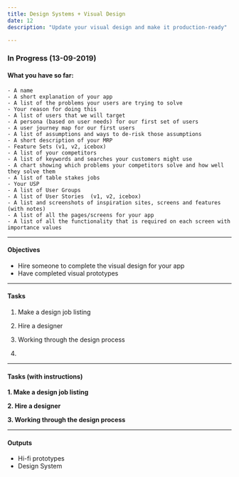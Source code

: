 ```yaml
---
title: Design Systems + Visual Design
date: 12
description: "Update your visual design and make it production-ready"

---
```


### In Progress (13-09-2019)

#### What you have so far:

    - A name
	- A short explanation of your app
    - A list of the problems your users are trying to solve
	- Your reason for doing this
    - A list of users that we will target
    - A persona (based on user needs) for our first set of users
    - A user journey map for our first users
    - A list of assumptions and ways to de-risk those assumptions
    - A short description of your MRP
	- Feature Sets (v1, v2, icebox)
    - A list of your competitors
    - A list of keywords and searches your customers might use
    - A chart showing which problems your competitors solve and how well they solve them
    - A list of table stakes jobs
    - Your USP 
    - A list of User Groups
    - A list of User Stories  (v1, v2, icebox)
	- A list and screenshots of inspiration sites, screens and features (with notes)
    - A list of all the pages/screens for your app
    - A list of all the functionality that is required on each screen with importance values

---

#### Objectives

- Hire someone to complete the visual design for your app
- Have completed visual prototypes

---

#### Tasks

1. Make a design job listing

2. Hire a designer 

3. Working through the design process

4. 

---
#### Tasks (with instructions)

**1. Make a design job listing**

**2. Hire a designer**

**3. Working through the design process**


---

#### Outputs

- Hi-fi prototypes
- Design System
